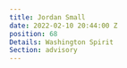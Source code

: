 ```yaml
---
title: Jordan Small
date: 2022-02-10 20:44:00 Z
position: 68
Details: Washington Spirit
Section: advisory
---
```


